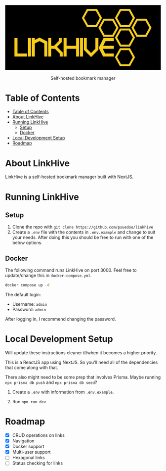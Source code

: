![LinkHive Logo](/public/LinkHive.png)

<p align="center">Self-hosted bookmark manager</p>

# Table of Contents

- [Table of Contents](#table-of-contents)
- [About LinkHive](#about-linkhive)
- [Running LinkHive](#running-linkhive)
  - [Setup](#setup)
  - [Docker](#docker)
- [Local Development Setup](#local-development-setup)
- [Roadmap](#roadmap)

# About LinkHive

LinkHive is a self-hosted bookmark manager built with NextJS.

# Running LinkHive

## Setup

1. Clone the repo with
   `git clone https://github.com/psuedoo/linkhive`
2. Create a `.env` file with the contents in `.env.example` and change to suit your needs. After doing this you should be free to run with one of the below options.

## Docker

The following command runs LinkHive on port 3000. Feel free to update/change this in `docker-compose.yml`.

```bash
docker compose up -d
```

The default login:

- Username: `admin`
- Password: `admin`

After logging in, I recommend changing the password.

# Local Development Setup

Will update these instructions cleaner if/when it becomes a higher priority.

This is a ReactJS app using NextJS. So you'll need all of the dependencies that come along with that.

There also might need to be some prep that involves Prisma. Maybe running `npx prisma db push` and `npx prisma db seed`?

1. Create a `.env` with information from `.env.example`.

2. Run `npm run dev`

# Roadmap

- [x] CRUD operations on links
- [x] Navigation
- [x] Docker support
- [x] Multi-user support
- [ ] Hexagonal links
- [ ] Status checking for links
